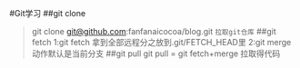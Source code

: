 #Git学习
##git clone 
>git clone git@github.com:fanfanaicocoa/blog.git
`拉取git仓库`
##git fetch
>1:git fetch 拿到全部远程分之放到.git/FETCH_HEAD里
>2:git merge 动作默认是当前分支
##git pull
>git pull = git fetch+merge
>拉取得代码


